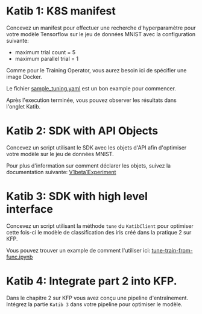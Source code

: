 # Katib 1: K8S manifest

Concevez un manifest pour effectuer une recherche d'hyperparamètre pour votre modèle Tensorflow sur le jeu de données MNIST avec la configuration suivante:

- maximum trial count = 5
- maximum parallel trial = 1

Comme pour le Training Operator, vous aurez besoin ici de spécifier une image Docker.

Le fichier [sample_tuning.yaml](training_operator/sample_tuning.yaml) est un bon example pour commencer.

Après l'execution terminée, vous pouvez observer les résultats dans l'onglet Katib.

# Katib 2: SDK with API Objects

Concevez un script utilisant le SDK avec les objets d'API afin d'optimiser votre modèle sur le jeu de données MNIST.

Pour plus d'information sur comment déclarer les objets, suivez la documentation suivante: [V1beta1Experiment](https://github.com/kubeflow/katib/blob/release-0.15/sdk/python/v1beta1/docs/V1beta1Experiment.md)


# Katib 3: SDK with high level interface

Concevez un script utilisant la méthode `tune` du `KatibClient` pour optimiser cette fois-ci le modèle de classification des iris créé dans la pratique 2 sur KFP.

Vous pouvez trouver un example de comment l'utiliser ici: [tune-train-from-func.ipynb](https://github.com/kubeflow/katib/blob/master/examples/v1beta1/sdk/tune-train-from-func.ipynb)

# Katib 4: Integrate part 2 into KFP.

Dans le chapitre 2 sur KFP vous avez conçu une pipeline d'entraînement. Intégrez la partie `Katib 3` dans votre pipeline pour optimiser le modèle.